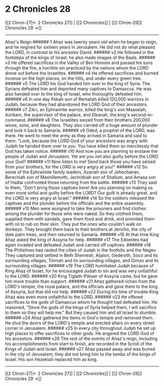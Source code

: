# 2 Chronicles 28

[[2 Chron-27|← 2 Chronicles 27]] | [[2 Chronicles]] | [[2 Chron-29|2 Chronicles 29 →]]
***

Ahaz's Reign ###### 1 Ahaz was twenty years old when he began to reign, and he reigned for sixteen years in Jerusalem. He did not do what pleased the LORD, in contrast to his ancestor David. ###### v2 He followed in the footsteps of the kings of Israel; he also made images of the Baals. ###### v3 He offered sacrifices in the Valley of Ben Hinnom and passed his sons through the fire, a horrible sin practiced by the nations whom the LORD drove out before the Israelites. ###### v4 He offered sacrifices and burned incense on the high places, on the hills, and under every green tree. ###### v5 The LORD his God handed him over to the king of Syria. The Syrians defeated him and deported many captives to Damascus. He was also handed over to the king of Israel, who thoroughly defeated him. ###### v6 In one day Pekah son of Remaliah killed 120,000 warriors in Judah, because they had abandoned the LORD God of their ancestors. ###### v7 Zikri, an Ephraimite warrior, killed the king's son Maaseiah, Azrikam, the supervisor of the palace, and Elkanah, the king's second-in-command. ###### v8 The Israelites seized from their brothers 200,000 wives, sons, and daughters. They also carried off a huge amount of plunder and took it back to Samaria. ###### v9 Oded, a prophet of the LORD, was there. He went to meet the army as they arrived in Samaria and said to them: "Look, because the LORD God of your ancestors was angry with Judah he handed them over to you. You have killed them so mercilessly that God has taken notice. ###### v10 And now you are planning to enslave the people of Judah and Jerusalem. Yet are you not also guilty before the LORD your God? ###### v11 Now listen to me! Send back those you have seized from your brothers, for the LORD is very angry at you!" ###### v12 So some of the Ephraimite family leaders, Azariah son of Jehochanan, Berechiah son of Meshillemoth, Jechizkiah son of Shallum, and Amasa son of Hadlai confronted those returning from the battle. ###### v13 They said to them, "Don't bring those captives here! Are you planning on making us even more sinful and guilty before the LORD? Our guilt is already great, and the LORD is very angry at Israel." ###### v14 So the soldiers released the captives and the plunder before the officials and the entire assembly. ###### v15 Men were assigned to take the prisoners and find clothes among the plunder for those who were naked. So they clothed them, supplied them with sandals, gave them food and drink, and provided them with oil to rub on their skin. They put the ones who couldn't walk on donkeys. They brought them back to their brothers at Jericho, the city of date palm trees, and then returned to Samaria. ###### v16 At that time King Ahaz asked the king of Assyria for help. ###### v17 The Edomites had again invaded and defeated Judah and carried off captives. ###### v18 The Philistines had raided the cities of Judah in the foothills and the Negev. They captured and settled in Beth Shemesh, Aijalon, Gederoth, Soco and its surrounding villages, Timnah and its surrounding villages, and Gimzo and its surrounding villages. ###### v19 The LORD humiliated Judah because of King Ahaz of Israel, for he encouraged Judah to sin and was very unfaithful to the LORD. ###### v20 King Tiglath-Pileser of Assyria came, but he gave him more trouble than support. ###### v21 Ahaz gathered riches from the LORD's temple, the royal palace, and the officials and gave them to the king of Assyria, but that did not help. ###### v22 During his time of trouble King Ahaz was even more unfaithful to the LORD. ###### v23 He offered sacrifices to the gods of Damascus whom he thought had defeated him. He reasoned, "Since the gods of the kings of Syria helped them, I will sacrifice to them so they will help me." But they caused him and all Israel to stumble. ###### v24 Ahaz gathered the items in God's temple and removed them. He shut the doors of the LORD's temple and erected altars on every street corner in Jerusalem. ###### v25 In every city throughout Judah he set up high places to offer sacrifices to other gods. He angered the LORD God of his ancestors. ###### v26 The rest of the events of Ahaz's reign, including his accomplishments from start to finish, are recorded in the Scroll of the Kings of Judah and Israel. ###### v27 Ahaz passed away and was buried in the city of Jerusalem; they did not bring him to the tombs of the kings of Israel. His son Hezekiah replaced him as king.

***
[[2 Chron-27|← 2 Chronicles 27]] | [[2 Chronicles]] | [[2 Chron-29|2 Chronicles 29 →]]
